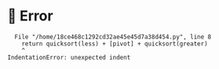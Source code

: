 # :red_circle: Error

```
  File "/home/18ce468c1292cd32ae45e45d7a38d454.py", line 8
    return quicksort(less) + [pivot] + quicksort(greater)
    ^
IndentationError: unexpected indent
```
